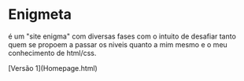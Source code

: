 <h1>Enigmeta</h1>
<p>é um "site enigma" com diversas fases com o intuito de desafiar tanto quem se propoem a passar os niveis quanto a mim mesmo e o meu conhecimento de html/css.</p>
[Versão 1](Homepage.html)
